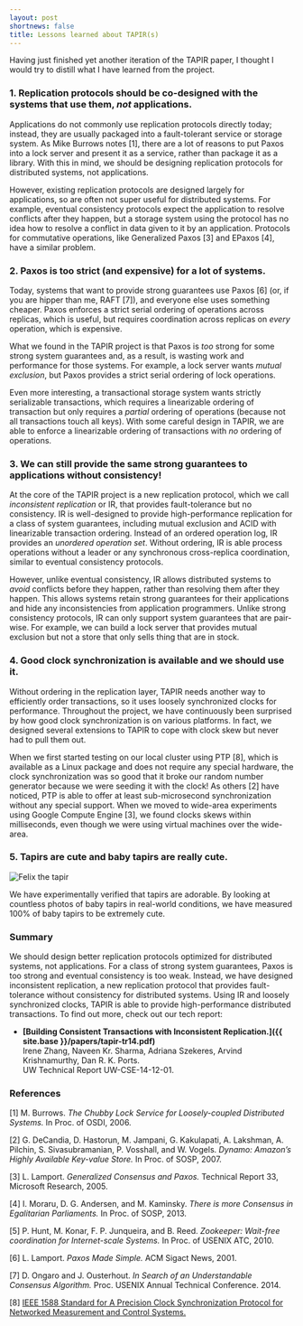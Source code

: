 ```yaml
---
layout: post
shortnews: false
title: Lessons learned about TAPIR(s)
---
```


Having just finished yet another iteration of the TAPIR paper, I
thought I would try to distill what I have learned from the project.

### 1. Replication protocols should be co-designed with the systems that use them, *not* applications.

Applications do not commonly use replication protocols directly today;
instead, they are usually packaged into a fault-tolerant service or
storage system.  As Mike Burrows notes [1], there are a lot of reasons
to put Paxos into a lock server and present it as a service, rather
than package it as a library.  With this in mind, we should be
designing replication protocols for distributed systems, not
applications.

However, existing replication protocols are designed largely for
applications, so are often not super useful for distributed
systems. For example, eventual consistency protocols expect the
application to resolve conflicts after they happen, but a storage
system using the protocol has no idea how to resolve a conflict in
data given to it by an application. Protocols for commutative
operations, like Generalized Paxos [3] and EPaxos [4], have a similar
problem.

<!---
Optimized replication protocols are often not super useful for
distributed systems.  For example, protocols , only work if
the the storage system *and* application have commutative
operations. This means that system designer has to carefully design
for commutativity and then count on the application programmer to do
the same; even then, a large set of systems and application operations
just do not commute. Eventual consistency protocols have a similar
problem: they expect the application to resolve conflicts after they
happen, but a storage system has no idea how to resolve a conflict in
data handed to them by *their* application.
For example, Dynamo [2]
has to rely on Amazon's shopping cart application to resolve conflicts
because it does not know how to do so in a general-purpose way.
!-->

### 2. Paxos is too strict (and expensive) for a lot of systems.

Today, systems that want to provide strong guarantees use Paxos \[6\]
(or, if you are hipper than me, RAFT [7]), and everyone else uses
something cheaper.  Paxos enforces a strict serial ordering of
operations across replicas, which is useful, but requires coordination
across replicas on *every* operation, which is expensive.

What we found in the TAPIR project is that Paxos is *too* strong for
some strong system guarantees and, as a result, is wasting work and
performance for those systems.  For example, a lock server wants
*mutual exclusion*, but Paxos provides a strict serial ordering of
lock operations.

Even more interesting, a transactional storage system wants strictly
serializable transactions, which requires a linearizable ordering of
transaction but only requires a *partial* ordering of operations
(because not all transactions touch all keys).  With some careful
design in TAPIR, we are able to enforce a linearizable ordering of
transactions with *no* ordering of operations.


### 3. We can still provide the same strong guarantees to applications without consistency!

At the core of the TAPIR project is a new replication protocol, which
we call *inconsistent replication* or IR, that provides
fault-tolerance but no consistency.  IR is well-designed to provide
high-performance replication for a class of system guarantees,
including mutual exclusion and ACID with linearizable transaction
ordering.  Instead of an ordered operation log, IR provides an
*unordered operation set*.  Without ordering, IR is able process
operations without a leader or any synchronous cross-replica
coordination, similar to eventual consistency protocols.

However, unlike eventual consistency, IR allows distributed systems to
*avoid* conflicts before they happen, rather than resolving them after
they happen. This allows systems retain strong guarantees for their
applications and hide any inconsistencies from application
programmers. Unlike strong consistency protocols, IR can only support
system guarantees that are pair-wise.  For example, we can build a
lock server that provides mutual exclusion but not a store that only
sells thing that are in stock.

### 4. Good clock synchronization is available and we should use it.

Without ordering in the replication layer, TAPIR needs another way to
efficiently order transactions, so it uses loosely synchronized clocks
for performance.  Throughout the project, we have continuously been
surprised by how good clock synchronization is on various
platforms. In fact, we designed several extensions to TAPIR to cope
with clock skew but never had to pull them out.

When we first started testing on our local cluster using PTP [8],
which is available as a Linux package and does not require any special
hardware, the clock synchronization was so good that it broke our
random number generator because we were seeding it with the clock!  As
others [2] have noticed, PTP is able to offer at least sub-microsecond
synchronization without any special support. When we moved to
wide-area experiments using Google Compute Engine [3], we found clocks
skews within milliseconds, even though we were using virtual machines
over the wide-area.

<!---
Table 1 gives a profile of our Google Compute
Engine testbed.

|        | US  | Europe | Asia  | US | Europe | Asia |
| ------ | --- | ------ | ----- | --- | --- | --- |
| US     | 1.2 | 111.3  | 166.5 | 3.4 | 1.3 | 1.86 |
| Europe |     | 0.8    | 261.8 | | 0.1 | 1.9 |
| Asia|  |     | 10.8   |       |   | .3 |
!--->

### 5. Tapirs are cute and baby tapirs are really cute.
<div>
<img src="http://caveviews.blogs.com/.a/6a00d8341bffd953ef017d4295b0d2970c-pi" alt="Felix the tapir"
      class="img-responsive">
<div>

We have experimentally verified that tapirs are adorable. By looking
at countless photos of baby tapirs in real-world conditions, we have
measured 100% of baby tapirs to be extremely cute.

### Summary

We should design better replication protocols optimized for
distributed systems, not applications. For a class of strong system
guarantees, Paxos is too strong and eventual consistency is too
weak. Instead, we have designed inconsistent replication, a new
replication protocol that provides fault-tolerance without consistency
for distributed systems. Using IR and loosely synchronized clocks,
TAPIR is able to provide high-performance distributed transactions. To
find out more, check out our tech report:

- **[Building Consistent Transactions with Inconsistent Replication.]({{ site.base }}/papers/tapir-tr14.pdf)**   
Irene Zhang, Naveen Kr. Sharma, Adriana Szekeres, Arvind Krishnamurthy, Dan R. K. Ports.   
UW Technical Report UW-CSE-14-12-01.

### References

[1] M. Burrows. *The Chubby Lock Service for Loosely-coupled
Distributed Systems.* In Proc. of OSDI, 2006.

[2] G. DeCandia, D. Hastorun, M. Jampani, G. Kakulapati, A. Lakshman,
A. Pilchin, S. Sivasubramanian, P. Vosshall, and W. Vogels. *Dynamo:
Amazon’s Highly Available Key-value Store.* In Proc. of SOSP, 2007.

[3] L. Lamport. *Generalized Consensus and Paxos.* Technical Report 33,
Microsoft Research, 2005.

[4] I. Moraru, D. G. Andersen, and M. Kaminsky. *There is more
Consensus in Egalitarian Parliaments.* In Proc. of SOSP, 2013.

[5] P. Hunt, M. Konar, F. P. Junqueira, and B. Reed. *Zookeeper:
Wait-free coordination for Internet-scale Systems.* In Proc. of USENIX
ATC, 2010.

[6] L. Lamport. *Paxos Made Simple.* ACM Sigact News, 2001.

[7] D. Ongaro and J. Ousterhout. *In Search of an Understandable Consensus Algorithm.* Proc. USENIX Annual Technical Conference. 2014.

[8] [IEEE 1588 Standard for A Precision Clock Synchronization Protocol for Networked Measurement and Control
Systems.](http://www.nist.gov/el/isd/ieee/ieee1588.cfm.)